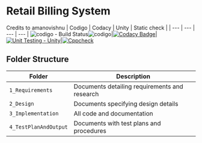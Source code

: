 # Retail Billing System 
Credits to amanovishnu 
| Codigo | Codacy | Unity | Static check |
| --- | --- | --- | --- |
![codigo - Build Status](https://api.codiga.io/project/30944/score/svg)![codigo](https://api.codiga.io/project/30944/status/svg)|[![Codacy Badge](https://app.codacy.com/project/badge/Grade/1cf3cea7803f444b8d926ffff2ae3ba2)](https://www.codacy.com/gh/LOGESHWARANS389/M1_RetailBillingSystem_Application/dashboard?utm_source=github.com&amp;utm_medium=referral&amp;utm_content=LOGESHWARANS389/M1_RetailBillingSystem_Application&amp;utm_campaign=Badge_Grade)|[![Unit Testing - Unity](https://github.com/LOGESHWARANS389/M1_RetailBillingSystem_Application/actions/workflows/unity.yml/badge.svg)](https://github.com/LOGESHWARANS389/M1_RetailBillingSystem_Application/actions/workflows/unity.yml)|[![Cppcheck](https://github.com/LOGESHWARANS389/M1_RetailBillingSystem_Application/actions/workflows/Static-check.yml/badge.svg?branch=main)](https://github.com/LOGESHWARANS389/M1_RetailBillingSystem_Application/actions/workflows/Static-check.yml)


## Folder Structure
Folder               | Description
---------------------| -----------------------------------------
`1_Requirements`     | Documents detailing requirements and research
`2_Design      `     | Documents specifying design details
`3_Implementation `  | All code and documentation
`4_TestPlanAndOutput`| Documents with test plans and procedures
